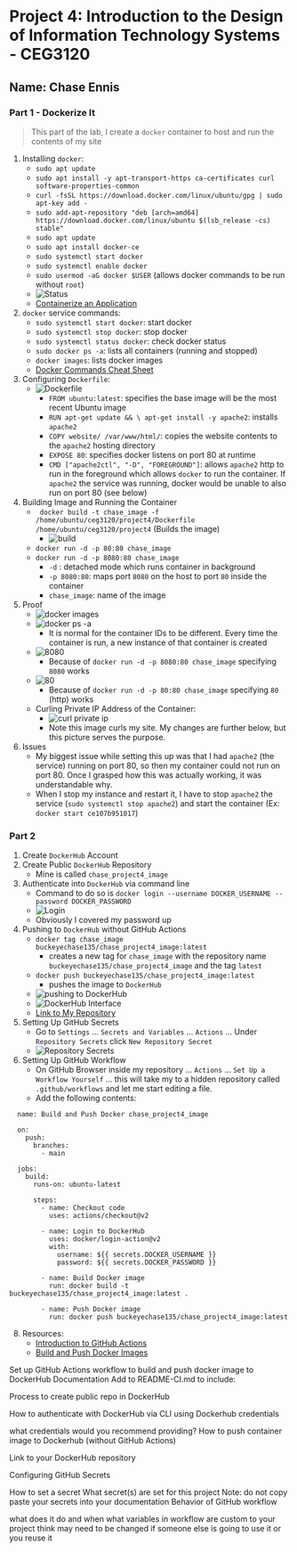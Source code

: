 # Project 4: Introduction to the Design of Information Technology Systems - CEG3120

## Name: Chase Ennis  

### Part 1 - Dockerize It

> This part of the lab, I create a `docker` container to host and run the contents of my site

1. Installing `docker`:
   * `sudo apt update`
   * `sudo apt install -y apt-transport-https ca-certificates curl software-properties-common`
   * `curl -fsSL https://download.docker.com/linux/ubuntu/gpg | sudo apt-key add -`
   * `sudo add-apt-repository "deb [arch=amd64] https://download.docker.com/linux/ubuntu $(lsb_release -cs) stable"`
   * `sudo apt update`
   * `sudo apt install docker-ce`
   * `sudo systemctl start docker`
   * `sudo systemctl enable docker`
   * `sudo usermod -aG docker $USER` (allows docker commands to be run without `root`)
   * ![Status](images/part1/working.png)
   * [Containerize an Application](https://docs.docker.com/get-started/02_our_app/)
2. `docker` service commands:
   * `sudo systemctl start docker`: start docker
   * `sudo systemctl stop docker`: stop docker
   * `sudo systemctl status docker`: check docker status
   * `sudo docker ps -a`: lists all containers (running and stopped)
   * `docker images`: lists docker images
   * [Docker Commands Cheat Sheet](https://www.geeksforgeeks.org/docker-cheat-sheet/)
3. Configuring `Dockerfile`:
   * ![Dockerfile](images/part1/docker.png)
       * `FROM ubuntu:latest`: specifies the base image will be the most recent Ubuntu image
       * `RUN apt-get update && \ apt-get install -y apache2`: installs `apache2`
       * `COPY website/ /var/www/html/`: copies the website contents to the `apache2` hosting directory
       * `EXPOSE 80`: specifies docker listens on port 80 at runtime
       * `CMD ["apache2ctl", "-D", "FOREGROUND"]`: allows `apache2` http to run in the foreground which allows `docker` to run the container. If `apache2` the service was running, docker would be unable to also run on port 80 (see below)
4. Building Image and Running the Container
   * ` docker build -t chase_image -f /home/ubuntu/ceg3120/project4/Dockerfile /home/ubuntu/ceg3120/project4` (Builds the image)
      * ![build](images/part1/building.png)
   * `docker run -d -p 80:80 chase_image`
   * `docker run -d -p 8080:80 chase_image`
      * `-d` : detached mode which runs container in background
      * `-p 8080:80`: maps port `8080` on the host to port `80` inside the container
      * `chase_image`: name of the image
5. Proof
   * ![docker images](images/part1/dockerimages.png)
   * ![docker ps -a](images/part1/dockerpsa.png)
      * It is normal for the container IDs to be different. Every time the container is run, a new instance of that container is created
   * ![8080](images/part1/8080.png)
      * Because of `docker run -d -p 8080:80 chase_image` specifying `8080` works
   * ![80](images/part1/80.png)
      * Because of `docker run -d -p 80:80 chase_image` specifying `80` (http) works
   * Curling Private IP Address of the Container:
      * ![curl private ip](images/part1/curlprivateip.png)
      * Note this image curls my site. My changes are further below, but this picture serves the purpose.
6. Issues
   * My biggest issue while setting this up was that I had `apache2` (the service) running on port 80, so then my container could not run on port 80. Once I grasped how this was actually working, it was understandable why.
   * When I stop my instance and restart it, I have to stop `apache2` the service (`sudo systemctl stop apache2`) and start the container (Ex: `docker start ce107b951017`)

### Part 2 

1. Create `DockerHub` Account
2. Create Public `DockerHub` Repository
   * Mine is called `chase_project4_image`
3. Authenticate into `DockerHub` via command line
   * Command to do so is `docker login --username DOCKER_USERNAME --password DOCKER_PASSWORD`
   * ![Login](images/part2/dockerlogin.png)
   * Obviously I covered my password up
4. Pushing to `DockerHub` without GitHub Actions
   * `docker tag chase_image buckeyechase135/chase_project4_image:latest`
      * creates a new tag for `chase_image` with the repository name `buckeyechase135/chase_project4_image` and the tag `latest`
   * `docker push buckeyechase135/chase_project4_image:latest`
      * pushes the image to `DockerHub`
   * ![pushing to DockerHub](images/part2/push.png)
   * ![DockerHub Interface](images/part2/dockerhub.png)
   * [Link to My Repository](https://hub.docker.com/r/buckeyechase135/chase_project4_image)
5. Setting Up GitHub Secrets
   * Go to `Settings` ... `Secrets and Variables` ... `Actions` ... Under `Repository Secrets` click `New Repository Secret`
   * ![Repository Secrets](images/part2/secrets.png)
6. Setting Up GitHub Workflow
   * On GitHub Browser inside my repository ... `Actions` ... `Set Up a Workflow Yourself` ... this will take my to a hidden repository called `.github/workflows` and let me start editing a file.
   * Add the following contents:
  ```
    name: Build and Push Docker chase_project4_image
    
    on:
      push:
        branches:
          - main
    
    jobs:
      build:
        runs-on: ubuntu-latest
    
        steps:
          - name: Checkout code
            uses: actions/checkout@v2
    
          - name: Login to DockerHub
            uses: docker/login-action@v2
            with:
              username: ${{ secrets.DOCKER_USERNAME }}
              password: ${{ secrets.DOCKER_PASSWORD }}
    
          - name: Build Docker image
            run: docker build -t buckeyechase135/chase_project4_image:latest .
    
          - name: Push Docker image
            run: docker push buckeyechase135/chase_project4_image:latest

   ```
8. Resources:
   * [Introduction to GitHub Actions](https://docs.docker.com/build/ci/github-actions/)
   * [Build and Push Docker Images](https://github.com/marketplace/actions/build-and-push-docker-images)



Set up GitHub Actions workflow to build and push docker image to DockerHub
Documentation
Add to README-CI.md to include:

Process to create public repo in DockerHub

How to authenticate with DockerHub via CLI using Dockerhub credentials

what credentials would you recommend providing?
How to push container image to Dockerhub (without GitHub Actions)

Link to your DockerHub repository

Configuring GitHub Secrets

How to set a secret
What secret(s) are set for this project
Note: do not copy paste your secrets into your documentation
Behavior of GitHub workflow

what does it do and when
what variables in workflow are custom to your project
think may need to be changed if someone else is going to use it or you reuse it

